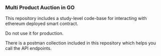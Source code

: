 ### Multi Product Auction in GO
This repository includes a study-level code-base for interacting with
ethereum deployed smart contract. 

Do not use it for production.

There is a postman collection included in this repository which helps 
you call the API endpoints.